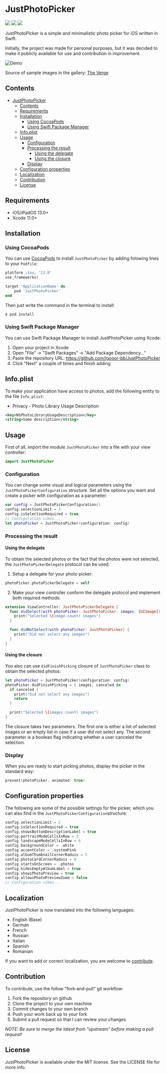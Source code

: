 # JustPhotoPicker

<p align="left">
    <img src="https://img.shields.io/cocoapods/p/JustPhotoPicker" />
    <img src="https://img.shields.io/github/license/igooor-bb/JustPhotoPicker" />
    <img src="https://img.shields.io/cocoapods/v/JustPhotoPicker" />
</p>

JustPhotoPicker is a simple and minimalistic photo picker for iOS written in Swift.

Initially, the project was made for personal purposes, but it was decided to make it publicly available for use and contribution in improvement.

<img src="./Images/demo.png" alt="Demo"/>

Source of sample images in the gallery: [The Verge](https://www.theverge.com/pages/wallpapers)

## Contents

-   [JustPhotoPicker](#justphotopicker)
    -   [Contents](#contents)
    -   [Requirements](#requirements)
    -   [Installation](#installation)
        -   [Using CocoaPods](#using-cocoapods)
        -   [Using Swift Package Manager](#using-swift-package-manager)
    -   [Info.plist](#infoplist)
    -   [Usage](#usage)
        -   [Configuration](#configuration)
        -   [Processing the result](#processing-the-result)
            -   [Using the delegate](#using-the-delegate)
            -   [Using the closure](#using-the-closure)
        -   [Display](#display)
    -   [Configuration properties](#configuration-properties)
    -   [Localization](#localization)
    -   [Contribution](#contribution)
    -   [License](#license)

## Requirements

-   iOS/iPadOS 13.0+
-   Xcode 11.0+

## Installation

### Using CocoaPods

You can use [CocoaPods](http://cocoapods.org/) to install `JustPhotoPicker` by adding folowing lines to your `Podfile`:

```ruby
platform :ios, '13.0'
use_frameworks!

target 'ApplicationName' do
    pod 'JustPhotoPicker'
end
```

Then just write the command in the terminal to install:

```bash
$ pod install
```

### Using Swift Package Manager

You can use Swift Package Manager to install JustPhotoPicker using Xcode:

1.  Open your project in Xcode
2.  Open "File" -> "Swift Packages" -> "Add Package Dependency..."
3.  Paste the repository URL: <https://github.com/igooor-bb/JustPhotoPicker>
4.  Click "Next" a couple of times and finish adding

## Info.plist

To make your application have access to photos, add the following entity to the file `Info.plist`:

-   Privacy - Photo Library Usage Description

```xml
<key>NSPhotoLibraryUsageDescription</key>
<string>Some description</string>
```

## Usage

First of all, import the module `JustPhotoPicker` into a file with your view controller:

```swift
import JustPhotoPicker
```

### Configuration

You can change some visual and logical parameters using the `JustPhotoPickerConfiguration` structure. Set all the options you want and create a picker with configuration as a parameter:

```swift
var config = JustPhotoPickerConfiguration()
config.selectionLimit = 2
config.isSelectionRequired = true
// Configuration vibes...
let photoPicker = JustPhotoPicker(configuration: config)
```

### Processing the result

#### Using the delegate

To obtain the selected photos or the fact that the photos were not selected, the `JustPhotoPickerDelegate` protocol can be used. 

1.  Setup a delegate for your photo picker:

```swift
photoPicker.photoPickerDelegate = self
```

2.  Make your view controller conform the delegate protocol and implement both required methods:

```swift
extension ViewController: JustPhotoPickerDelegate {
  func didSelect(with photoPicker: JustPhotoPicker, images: [UIImage]) {
    print("Selected \(image.count) images")
  }

  func didNotSelect(with photoPicker: JustPhotoPicker) {
    print("Did not select any images")
  }
}
```

#### Using the closure

You also can use `didFinishPicking` closure of `JustPhotoPicker` class to obtain the selected photos:

```swift
let photoPicker = JustPhotoPicker(configuration: config)
photoPicker.didFinishPicking = { images, canceled in
  if canceled {
    print("Did not select any images")
    return
  }

  print("Selected \(images.count) images")
}
```

The closure takes two parameters. The first one is either a list of selected images or an empty list in case if a user did not select any. The second parameter is a boolean flag indicating whether a user canceled the selection.

### Display

When you are ready to start picking photos, display the picker in the standard way:

```swift
present(photoPicker, animated: true)
```

## Configuration properties

The following are some of the possible settings for the picker, which you can also find in the `JustPhotoPickerConfiguration`structure:

```swift
config.selectionLimit = 2
config.isSelectionRequired = true
config.showsBottomDescriptionLabel = true
config.portraitModeCellsInRow = 3
config.landscapeModeCellsInRow = 6
config.backgroundColor = .white
config.accentColor = .systemPink
config.albumThumbnailCornerRaduis = 5
config.photoCardCornerRaduis = 0
config.startsOnScreen = .photos
config.hidesEmptyAlbumLabel = true
config.showsPhotoPreview = true
config.allowsPhotoPreviewZoom = false
// Configuration vibes...
```

## Localization

JustPhotoPicker is now translated into the following languages:

-   English (Base)
-   German
-   French
-   Russian
-   Italian
-   Spanish
-   Romanian

If you want to add or correct localization, you are welcome to [contribute](#contribution).

## Contribution

To contribute, use the follow "fork-and-pull" git workflow:

1.  Fork the repository on github
2.  Clone the project to your own machine
3.  Commit changes to your own branch
4.  Push your work back up to your fork
5.  Submit a pull request so that I can review your changes

*NOTE: Be sure to merge the latest from "upstream" before making a pull request!*

## License

JustPhotoPicker is available under the MIT license. See the LICENSE file for more info.
